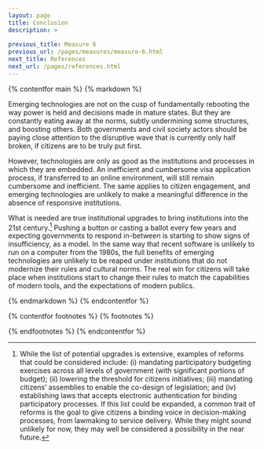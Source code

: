 ```yaml
---
layout: page
title: Conclusion
description: >
  
previous_title: Measure 6
previous_url: /pages/measures/measure-6.html
next_title: References
next_url: /pages/references.html
---
```


{% contentfor main %}
{% markdown %}

Emerging technologies are not on the cusp of fundamentally rebooting the way power is held and decisions made in mature states. But they are constantly eating away at the norms, subtly undermining some structures, and boosting others. Both governments and civil society actors should be paying close attention to the disruptive wave that is currently only half broken, if citizens are to be truly put first.

However, technologies are only as good as the institutions and processes in which they are embedded. An inefficient and cumbersome visa application process, if transferred to an online environment, will still remain cumbersome and inefficient. The same applies to citizen engagement, and emerging technologies are unlikely to make a meaningful difference in the absence of responsive institutions.

What is needed are true institutional upgrades to bring institutions into the 21st century.[^25] Pushing a button or casting a ballot every few years and expecting governments to respond in-between is starting to show signs of insufficiency, as a model. In the same way that recent software is unlikely to run on a computer from the 1980s, the full benefits of emerging technologies are unlikely to be reaped under institutions that do not modernize their rules and cultural norms. The real win for citizens will take place when institutions start to change their rules to match the capabilities of modern tools, and the expectations of modern publics.

{% endmarkdown %}
{% endcontentfor %}

{% contentfor footnotes %}
{% footnotes %}

[^25]: While the list of potential upgrades is extensive, examples of reforms that could be considered include: (i) mandating participatory budgeting exercises across all levels of government (with significant portions of budget); (ii) lowering the threshold for citizens initiatives; (iii) mandating citizens’ assemblies to enable the co-design of legislation; and (iv) establishing laws that accepts electronic authentication for binding participatory processes. If this list could be expanded, a common trait of reforms is the goal to give citizens a binding voice in decision-making processes, from lawmaking to service delivery. While they might sound unlikely for now, they may well be considered a possibility in the near future.

{% endfootnotes %}
{% endcontentfor %}